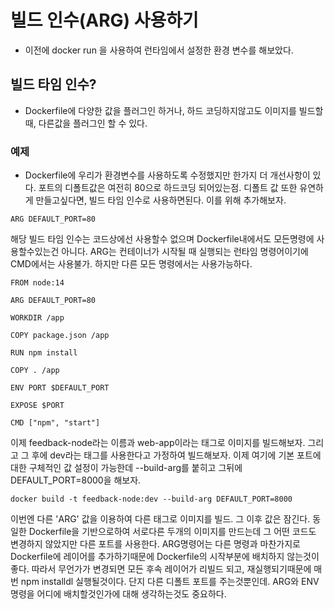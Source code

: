 # 빌드 인수(ARG) 사용하기

- 이전에 docker run 을 사용하여 런타임에서 설정한 환경 변수를 해보았다.

## 빌드 타임 인수?

- Dockerfile에 다양한 값을 플러그인 하거나, 하드 코딩하지않고도 이미지를 빌드할때, 다른값을 플러그인 할 수 있다.

### 예제

- Dockerfile에 우리가 환경변수를 사용하도록 수정했지만 한가지 더 개선사항이 있다. 포트의 디폴트값은 여전히 80으로 하드코딩 되어있는점. 디폴트 값 또한 유연하게 만들고싶다면, 빌드 타임 인수로 사용하면된다.
  이를 위해 추가해보자.

```
ARG DEFAULT_PORT=80
```

해당 빌드 타임 인수는 코드상에선 사용할수 없으며 Dockerfile내에서도 모든명령에 사용할수있는건 아니다.
ARG는 컨테이너가 시작될 때 실행되는 런타임 명령어이기에 CMD에서는 사용불가. 하지만 다른 모든 명령에서는 사용가능하다.

```
FROM node:14

ARG DEFAULT_PORT=80

WORKDIR /app

COPY package.json /app

RUN npm install

COPY . /app

ENV PORT $DEFAULT_PORT

EXPOSE $PORT

CMD ["npm", "start"]

```

이제 feedback-node라는 이름과 web-app이라는 태그로 이미지를 빌드해보자.
그리고 그 후에 dev라는 태그를 사용한다고 가정하여 빌드해보자. 이제 여기에 기본 포트에 대한 구체적인 값 설정이 가능한데 --build-arg를 붙히고 그뒤에 DEFAULT_PORT=8000을 해보자.

```
docker build -t feedback-node:dev --build-arg DEFAULT_PORT=8000
```

이번엔 다른 'ARG' 값을 이용하여 다른 태그로 이미지를 빌드. 그 이후 값은 잠긴다. 동일한 Dockerfile을 기반으로하여 서로다른 두개의 이미지를 만드는데 그 어떤 코드도 변경하지 않았지만 다른 포트를 사용한다.
ARG명령어는 다른 명령과 마찬가지로 Dockerfile에 레이어를 추가하기때문에 Dockerfile의 시작부분에 배치하지 않는것이 좋다. 따라서 무언가가 변경되면 모든 후속 레이어가 리빌드 되고, 재실행되기때문에 매번 npm installdl 실행될것이다. 단지 다른 디폴트 포트를 주는것뿐인데. ARG와 ENV 명령을 어디에 배치할것인가에 대해 생각하는것도 중요하다.
